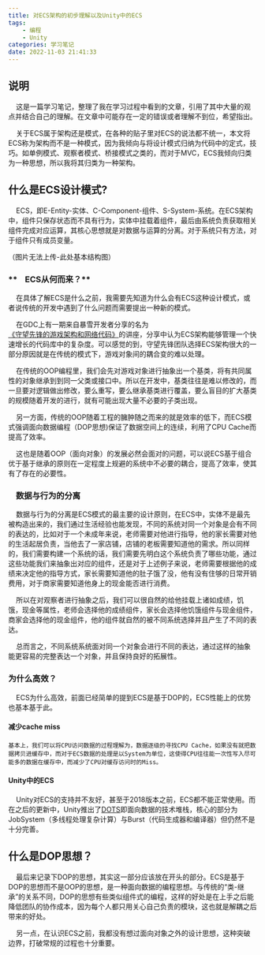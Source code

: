 ```yaml
---
title: 对ECS架构的初步理解以及Unity中的ECS
tags:  
    - 编程
    - Unity
categories: 学习笔记
date: 2022-11-03 21:41:33
---
```


## **说明**

        这是一篇学习笔记，整理了我在学习过程中看到的文章，引用了其中大量的观点并结合自己的理解。在文章中可能存在一定的错误或者理解不到位，希望指出。

        关于ECS属于架构还是模式，在各种的贴子里对ECS的说法都不统一，本文将ECS称为架构而不是一种模式，因为我倾向与将设计模式归纳为代码中的定式，技巧。如单例模式、观察者模式、桥接模式之类的，而对于MVC，ECS我倾向归类为一种思想，所以我将其归类为一种架构。

## **什么是ECS设计模式?**

        ECS，即E-Entity-实体、C-Component-组件、S-System-系统。在ECS架构中，组件只保存状态而不具有行为，实体中挂载着组件，最后由系统负责获取相关组件完成对应运算，其核心思想就是对数据与运算的分离。对于系统只有方法，对于组件只有成员变量。

（图片无法上传-此处基本结构图）

### **    ECS从何而来？**

        在具体了解ECS是什么之前，我需要先知道为什么会有ECS这种设计模式，或者说传统的开发中遇到了什么问题而需要提出一种新的模式。

        在GDC上有一期来自暴雪开发者分享的名为[《守望先锋的游戏架构和网络代码》](https://www.bilibili.com/video/av65246084/?vd_source=2eec2b220f104378824636027d577270)的讲座，分享中认为ECS架构能够管理一个快速增长的代码库中的复杂度。可以感觉的到，守望先锋团队选择ECS架构很大的一部分原因就是在传统的模式下，游戏对象间的耦合变的难以处理。

        在传统的OOP编程里，我们会先对游戏对象进行抽象出一个基类，将有共同属性的对象继承到到同一父类或接口中。所以在开发中，基类往往是难以修改的，而一旦要对逻辑做出修改，要么重写，要么继承基类进行覆盖，要么盲目的扩大基类的规模随着开发的进行，就有可能出现大量不必要的子类出现。

       另一方面，传统的OOP随着工程的臃肿随之而来的就是效率的低下，而ECS模式强调面向数据编程（DOP思想)保证了数据空间上的连续，利用了CPU Cache而提高了效率。

    这也是随着OOP（面向对象）的发展必然会面对的问题，可以说ECS基于组合优于基于继承的原则在一定程度上规避的系统中不必要的耦合，提高了效率，使其有了存在的必要性。

###     数据与行为的分离

        数据与行为的分离是ECS模式的最主要的设计原则，在ECS中，实体不是最先被构造出来的，我们通过生活经验也能发现，不同的系统对同一个对象是会有不同的表达的，比如对于一个未成年来说，老师需要对他进行指导，他的家长需要对他的生活起居负责，当他去了一家店铺，店铺的老板需要知道他的需求。所以同样的，我们需要构建一个系统的话，我们需要先明白这个系统负责了哪些功能，通过这些功能我们来抽象出对应的组件，还是对于上述例子来说，老师需要根据他的成绩来决定他的指导方式，家长需要知道他的肚子饿了没，他有没有住够的日常开销费用，对于商家需要知道他身上的现金能否进行消费。

       所以在对观察者进行抽象之后，我们可以很自然的给他挂载上诸如成绩，饥饿，现金等属性，老师会选择他的成绩组件，家长会选择他饥饿组件与现金组件，商家会选择他的现金组件，他的组件就自然的被不同系统选择并且产生了不同的表达。

        总而言之，不同系统系统面对同一个对象会进行不同的表达，通过这样的抽象能更容易的完整表达一个对象，并且保持良好的拓展性。

### **为什么高效？**

        ECS为什么高效，前面已经简单的提到ECS是基于DOP的，ECS性能上的优势也基本基于此。

#### **减少cache miss**

    基本上，我们可以将CPU访问数据的过程理解为，数据逐级的寻找CPU Cache，如果没有就把数据拷贝进缓存中，而对于ECS数据的处理是以System为单位，这使得CPU往往能一次性写入尽可能多的数据在缓存中，而减少了CPU对缓存访问时的Miss。

#### **Unity中的ECS**

        Unity对ECS的支持并不友好，甚至于2018版本之前，ECS都不能正常使用。而在之后的更新中，Unity推出了[DOTS](https://unity.com/cn/dots)即面向数据的技术堆栈，核心的部分为JobSystem（多线程处理复杂计算）与Burst（代码生成器和编译器）但仍然不是十分完善。

## **什么是DOP思想？**

        最后来记录下DOP的思想，其实这一部分应该放在开头的部分。ECS是基于DOP的思想而不是OOP的思想，是一种面向数据的编程思想。与传统的“类-继承”的关系不同，DOP的思想有些类似组件式的编程，这样的好处是在上手之后能降低团队的协作成本，因为每个人都只用关心自己负责的模块，这也就是解耦之后带来的好处。

        另一点，在认识ECS之前，我都没有想过面向对象之外的设计思想，这种突破边界，打破常规的过程也十分重要。
